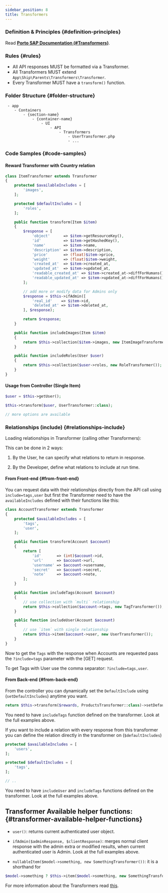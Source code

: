 ```yaml
---
sidebar_position: 8
title: Transformers
---
```


### Definition & Principles {#definition-principles}

Read [**Porto SAP Documentation (#Transformers)**](https://github.com/Mahmoudz/Porto#definitions--principles).

### Rules {#rules}

- All API responses MUST be formatted via a Transformer.
- All Transformers MUST extend `App\Ship\Parents\Transformers\Transformer`.
- Every Transformer MUST have a `transform()` function.

### Folder Structure {#folder-structure}

```
 - app
    - Containers
        - {section-name}
            - {container-name}
                - UI
                    - API
                        - Transformers
                            - UserTransformer.php
                            - ...
```

### Code Samples {#code-samples}

#### Reward Transformer with Country relation

```php
class ItemTransformer extends Transformer
{
    protected $availableIncludes = [
        'images',
    ];

    protected $defaultIncludes = [
        'roles',
    ];

    public function transform(Item $item)
    {
        $response = [
            'object'      => $item->getResourceKey(),
            'id'          => $item->getHashedKey(),
            'name'        => $item->name,
            'description' => $item->description,
            'price'       => (float)$item->price,
            'weight'      => (float)$item->weight,
            'created_at'  => $item->created_at,
            'updated_at'  => $item->updated_at,
            'readable_created_at' => $item->created_at->diffForHumans(),
            'readable_updated_at' => $item->updated_at->diffForHumans(),
        ];

        // add more or modify data for Admins only
        $response = $this->ifAdmin([
            'real_id'    => $item->id,
            'deleted_at' => $item->deleted_at,
        ], $response);

        return $response;
    }

    public function includeImages(Item $item)
    {
        return $this->collection($item->images, new ItemImageTransformer());
    }

    public function includeRoles(User $user)
    {
        return $this->collection($user->roles, new RoleTransformer());
    }
}
```

#### Usage from Controller (Single Item)

```php
$user = $this->getUser();

$this->transform($user, UserTransformer::class);

// more options are available
```

### Relationships (include) {#relationships-include}

Loading relationships in Transformer (calling other Transformers):

This can be done in 2 ways:

1. By the User, he can specify what relations to return in response.

2. By the Developer, define what relations to include at run time.

#### From Front-end {#from-front-end}

You can request data with their relationships directly from the API call using `include=tags,user` but first the Transformer need to have the `availableIncludes` defined with their functions like this:

```php
class AccountTransformer extends Transformer
{
    protected $availableIncludes = [
        'tags',
        'user',
    ];

    public function transform(Account $account)
    {
        return [
            'id'       => (int)$account->id,
            'url'      => $account->url,
            'username' => $account->username,
            'secret'   => $account->secret,
            'note'     => $account->note,
        ];
    }

    public function includeTags(Account $account)
    {
        // use collection with `multi` relationship
        return $this->collection($account->tags, new TagTransformer());
    }

    public function includeUser(Account $account)
    {
        // use `item` with single relationship
        return $this->item($account->user, new UserTransformer());
    }
}
```

Now to get the `Tags` with the response when Accounts are requested pass the `?include=tags` parameter with the [GET] request.

To get Tags with User use the comma separator: `?include=tags,user`.

#### From Back-end {#from-back-end}

From the controller you can dynamically set the `DefaultInclude` using (`setDefaultIncludes`) anytime you want.

```php
return $this->transform($rewards, ProductsTransformer::class)->setDefaultIncludes(['tags']);
```

You need to have `includeTags` function defined on the transformer. Look at the full examples above.

If you want to include a relation with every response from this transformer you can define the relation directly in the transformer on (`$defaultIncludes`)

```php
protected $availableIncludes = [
    'users',
];

protected $defaultIncludes = [
    'tags',
];

// ..
```

You need to have `includeUser` and `includeTags` functions defined on the transformer. Look at the full examples above.

## Transformer Available helper functions: {#transformer-available-helper-functions}

- `user()`: returns current authenticated user object.

- `ifAdmin($adminResponse, $clientResponse)`: merges normal client response with the admin extra or modified results, when current authenticated user is Admin. Look at the full examples above.

- `nullableItem($model->something, new SomethingTransformer())`: it is a shorthand for 
```php
$model->something ? $this->item($model->something, new SomethingTransformer()) : $this->primitive(null)
```

For more information about the Transformers read [this](https://fractal.thephpleague.com/transformers/).
